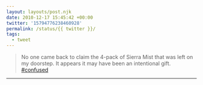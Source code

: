 ```yaml
---
layout: layouts/post.njk
date: 2010-12-17 15:45:42 +00:00
twitter: '15794776238460928'
permalink: /status/{{ twitter }}/
tags: 
  - tweet
---
```


> No one came back to claim the 4-pack of Sierra Mist that was left on my doorstep. It appears it may have been an intentional gift. [#confused](https://twitter.com/hashtag/confused)

---
